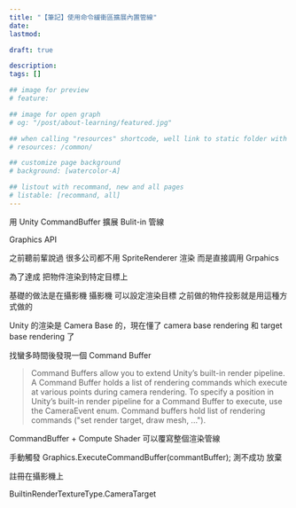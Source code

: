 ```yaml
---
title: "【筆記】使用命令緩衝區擴展內置管線"
date: 
lastmod: 

draft: true

description:
tags: []

## image for preview
# feature: 

## image for open graph
# og: "/post/about-learning/featured.jpg"

## when calling "resources" shortcode, well link to static folder with this path 
# resources: /common/

## customize page background
# background: [watercolor-A] 

## listout with recommand, new and all pages
# listable: [recommand, all]
---
```


用 Unity CommandBuffer 擴展 Bulit-in 管線

<!--more-->

Graphics API

之前聽前輩說過 很多公司都不用 SpriteRenderer 渲染
而是直接調用 Grpahics


為了達成
把物件渲染到特定目標上

基礎的做法是在攝影機
攝影機
可以設定渲染目標
之前做的物件投影就是用這種方式做的

Unity 的渲染是 Camera Base 的，現在懂了
camera base rendering 和 target base rendering 了



找蠻多時間後發現一個 Command Buffer
> Command Buffers allow you to extend Unity’s built-in render pipeline. A Command Buffer holds a list of rendering commands which execute at various points during camera rendering. To specify a position in Unity’s built-in render pipeline for a Command Buffer to execute, use the CameraEvent enum.
> Command buffers hold list of rendering commands ("set render target, draw mesh, ..."). 





CommandBuffer + Compute Shader
可以覆寫整個渲染管線

手動觸發
Graphics.ExecuteCommandBuffer(commantBuffer); 
測不成功 放棄

註冊在攝影機上


BuiltinRenderTextureType.CameraTarget



